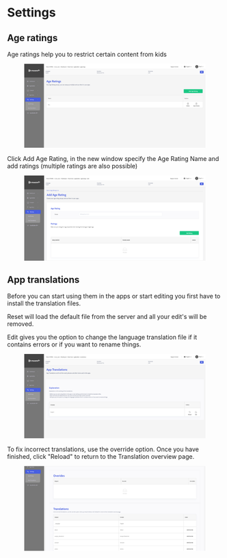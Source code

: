 # Settings

## Age ratings

Age ratings help you to restrict certain content from kids

<figure><img src="../../.gitbook/assets/image (82).png" alt=""><figcaption></figcaption></figure>

Click Add Age Rating, in the new window specify the Age Rating Name and add ratings (multiple ratings are also possible)

<figure><img src="../../.gitbook/assets/image (83).png" alt=""><figcaption></figcaption></figure>

## App translations

Before you can start using them in the apps or start editing you first have to install the translation files.

Reset will load the default file from the server and all your edit's will be removed.

Edit gives you the option to change the language translation file if it contains errors or if you want to rename things.

<figure><img src="../../.gitbook/assets/image (84).png" alt=""><figcaption></figcaption></figure>

To fix incorrect translations, use the override option. Once you have finished, click "Reload" to return to the Translation overview page.

<figure><img src="../../.gitbook/assets/image (85).png" alt=""><figcaption></figcaption></figure>
